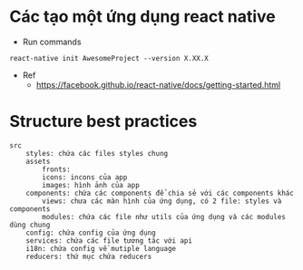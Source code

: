 # Các tạo một ứng dụng react native
* Run commands
```
react-native init AwesomeProject --version X.XX.X
```
* Ref
    * https://facebook.github.io/react-native/docs/getting-started.html

# Structure best practices
```
src
    styles: chứa các files styles chung
	assets
		fronts:
		icons: incons của app
		images: hình ảnh của app
	components: chứa các components để chia sẻ với các components khác
        views: chưa các màn hình của ứng dụng, có 2 file: styles và components
        modules: chứa các file như utils của ứng dụng và các modules dùng chung
	config: chứa config của ứng dụng
 	services: chứa các file tương tác với api
	i18n: chứa config về mutiple language
	reducers: thứ mục chứa reducers
```